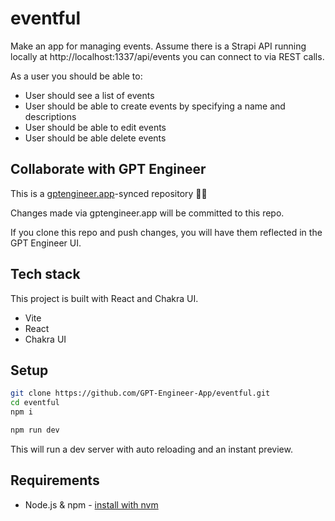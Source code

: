 # eventful

Make an app for managing events. Assume there is a Strapi API running locally at http://localhost:1337/api/events you can connect to via REST calls.

As a user you should be able to:
- User should see a list of events
- User should be able to create events by specifying a name and descriptions
- User should be able to edit events
- User should be able delete events

## Collaborate with GPT Engineer

This is a [gptengineer.app](https://gptengineer.app)-synced repository 🌟🤖

Changes made via gptengineer.app will be committed to this repo.

If you clone this repo and push changes, you will have them reflected in the GPT Engineer UI.

## Tech stack

This project is built with React and Chakra UI.

- Vite
- React
- Chakra UI

## Setup

```sh
git clone https://github.com/GPT-Engineer-App/eventful.git
cd eventful
npm i
```

```sh
npm run dev
```

This will run a dev server with auto reloading and an instant preview.

## Requirements

- Node.js & npm - [install with nvm](https://github.com/nvm-sh/nvm#installing-and-updating)
